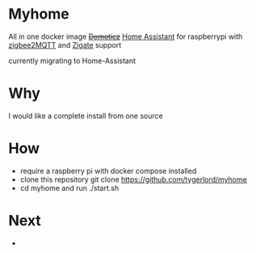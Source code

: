 # Myhome
  
All in one docker image [~~Domoticz~~](www.domoticz.com) [Home Assistant](https://www.home-assistant.io/) for raspberrypi with [zigbee2MQTT](https://www.zigbee2mqtt.io/) and [Zigate](https://zigate.fr/) support

currently migrating to Home-Assistant

# Why

I would like a complete install from one source

# How

 - require a raspberry pi with docker compose installed
 - clone this repository git clone https://github.com/tygerlord/myhome
 - cd myhome and run ./start.sh

# Next

 - 
